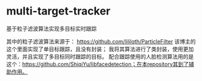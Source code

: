 # multi-target-tracker
基于粒子滤波算法实现多目标实时跟踪

其中的粒子滤波算法来源于：
https://github.com/lililqth/ParticleFilter 该博主的这个里面实现了单目标跟踪，且没有封装；
我将其算法进行了类封装，使用更加灵活，并且实现了多目标同时跟踪的目标。
配合跟踪使用的人脸检测算法用的是这个：https://github.com/ShiqiYu/libfacedetection；在本repository其到了辅助作用。
